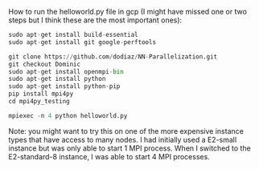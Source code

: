 How to run the helloworld.py file in gcp (I might have missed one or two steps but I think these are the most important ones):

```python
sudo apt-get install build-essential
sudo apt-get install git google-perftools  

git clone https://github.com/dodiaz/NN-Parallelization.git
git checkout Dominic
sudo apt-get install openmpi-bin
sudo apt-get install python
sudo apt-get install python-pip
pip install mpi4py
cd mpi4py_testing

mpiexec -n 4 python helloworld.py
```

Note: you might want to try this on one of the more expensive instance types that have access to many nodes. I had initially used a E2-small instance but was only able to start 1 MPI process. When I switched to the E2-standard-8 instance, I was able to start 4 MPI processes.
